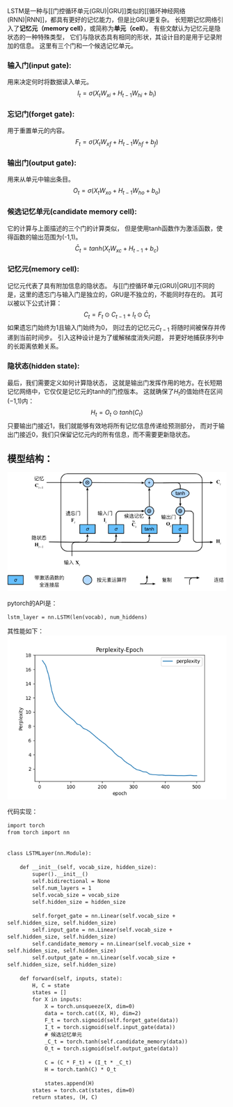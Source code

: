 LSTM是一种与[[门控循环单元(GRU)|GRU]]类似的[[循环神经网络(RNN)|RNN]]，都具有更好的记忆能力，但是比GRU更复杂。
长短期记忆网络引入了**记忆元（memory cell）**，或简称为**单元（cell）**。 有些文献认为记忆元是隐状态的一种特殊类型， 它们与隐状态具有相同的形状，其设计目的是用于记录附加的信息。
这里有三个门和一个候选记忆单元。

### 输入门(input gate):
用来决定何时将数据读入单元。
$$
I_t = \sigma(X_tW_{xi}+H_{t-1}W_{hi}+b_i)
$$

### 忘记门(forget gate):
用于重置单元的内容。
$$
F_t = \sigma(X_tW_{xf}+H_{t-1}W_{hf}+b_f)
$$

### 输出门(output gate):
用来从单元中输出条目。
$$
O_t=\sigma(X_tW_{xo}+H_{t-1}W_{ho}+b_o)
$$

### 候选记忆单元(candidate memory cell):
它的计算与上面描述的三个门的计算类似， 但是使用tanh函数作为激活函数，使得函数的输出范围为(-1,1)。
$$
\bar C_t = tanh(X_tW_{xc}+H_{t-1}+b_c)
$$

### 记忆元(memory cell):
记忆元代表了具有附加信息的隐状态。
与[[门控循环单元(GRU)|GRU]]不同的是，这里的遗忘门与输入门是独立的，GRU是不独立的，不能同时存在的。
其可以被以下公式计算：
$$
C_t = F_t \odot C_{t-1} + I_t \odot \bar C_t
$$
如果遗忘门始终为1且输入门始终为0， 则过去的记忆元$C_{t-1}$ 将随时间被保存并传递到当前时间步。 引入这种设计是为了缓解梯度消失问题， 并更好地捕获序列中的长距离依赖关系。

### 隐状态(hidden state):
最后，我们需要定义如何计算隐状态， 这就是输出门发挥作用的地方。在长短期记忆网络中，它仅仅是记忆元的tanh的门控版本。 这就确保了$H_t$的值始终在区间(−1,1)内：
$$
H_t = O_t \odot tanh(C_t)
$$
只要输出门接近1，我们就能够有效地将所有记忆信息传递给预测部分， 而对于输出门接近0，我们只保留记忆元内的所有信息，而不需要更新隐状态。

## 模型结构：
![[Pasted image 20230630182938.png]](../images/20230630182938.png)


pytorch的API是：
```
lstm_layer = nn.LSTM(len(vocab), num_hiddens)
```
其性能如下：
![[Pasted image 20230630183859.png]](../images/20230630183859.png)

代码实现：
```
import torch  
from torch import nn  
  
  
class LSTMLayer(nn.Module):  
  
    def __init__(self, vocab_size, hidden_size):  
        super().__init__()  
        self.bidirectional = None  
        self.num_layers = 1  
        self.vocab_size = vocab_size  
        self.hidden_size = hidden_size  
  
        self.forget_gate = nn.Linear(self.vocab_size + self.hidden_size, self.hidden_size)  
        self.input_gate = nn.Linear(self.vocab_size + self.hidden_size, self.hidden_size)  
        self.candidate_memory = nn.Linear(self.vocab_size + self.hidden_size, self.hidden_size)  
        self.output_gate = nn.Linear(self.vocab_size + self.hidden_size, self.hidden_size)  
  
    def forward(self, inputs, state):  
        H, C = state  
        states = []  
        for X in inputs:  
            X = torch.unsqueeze(X, dim=0)  
            data = torch.cat((X, H), dim=2)  
            F_t = torch.sigmoid(self.forget_gate(data))  
            I_t = torch.sigmoid(self.input_gate(data))  
            # 候选记忆单元  
            _C_t = torch.tanh(self.candidate_memory(data))  
            O_t = torch.sigmoid(self.output_gate(data))  
  
            C = (C * F_t) + (I_t * _C_t)  
            H = torch.tanh(C) * O_t  
  
            states.append(H)  
        states = torch.cat(states, dim=0)  
        return states, (H, C)
```